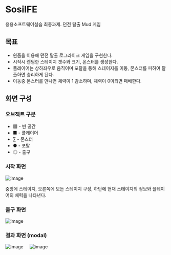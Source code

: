# SosilFE
응용소프트웨어실습 최종과제. 던전 탈출 Mud 게임

## 목표
* 윈폼을 이용해 던전 탈출 로그라이크 게임을 구현한다.
* 시작시 랜덤한 스테이지 갯수와 크기, 몬스터를 생성한다.
* 플레이어는 상하좌우로 움직이며 포탈을 통해 스테이지를 이동, 몬스터를 피하여 탈출하면 승리하게 된다.
* 이동중 몬스터를 만나면 체력이 1 감소하며, 체력이 0이되면 패배한다.

## 화면 구성
### 오브젝트 구분
* ▩ - 빈 공간
* ■ - 플레이어
* ∑ - 몬스터
* ● - 포탈
* ◎ - 출구

### 시작 화면
![image](https://github.com/sailer10/SosilFE/assets/80940663/c5cf4215-f4cd-435b-8267-e2b89391fdba)


중앙에 스테이지, 오른쪽에 모든 스테이지 구성, 하단에 현재 스테이지의 정보와 플레이어의 체력을 나타낸다.

### 출구 화면
![image](https://github.com/sailer10/SosilFE/assets/80940663/384c37cb-bf89-48f6-88d2-af33f80b2c56)

### 결과 화면 (modal)
![image](https://github.com/sailer10/SosilFE/assets/80940663/e74fe329-f30a-49ab-b682-0862492100bc)
&nbsp; &nbsp; 
![image](https://github.com/sailer10/SosilFE/assets/80940663/20efa154-1401-459c-a780-8a9339708b4b)
